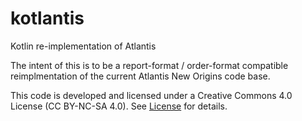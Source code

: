 # kotlantis
Kotlin re-implementation of Atlantis

The intent of this is to be a report-format / order-format compatible reimplmentation of the current
Atlantis New Origins code base.

This code is developed and licensed under a Creative Commons 4.0 License (CC BY-NC-SA 4.0).
See [License](https://creativecommons.org/licenses/by-nc-sa/4.0/legalcode) for details.
